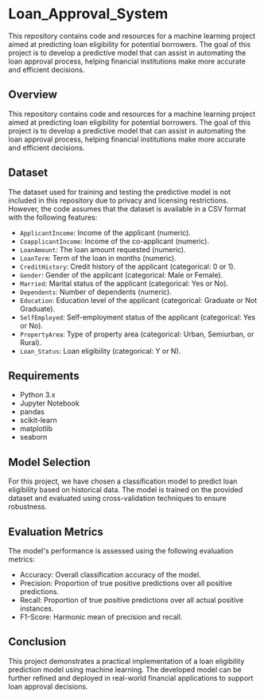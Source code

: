 # Loan_Approval_System
This repository contains code and resources for a machine learning project aimed at predicting loan eligibility for potential borrowers. The goal of this project is to develop a predictive model that can assist in automating the loan approval process, helping financial institutions make more accurate and efficient decisions.


## Overview

This repository contains code and resources for a machine learning project aimed at predicting loan eligibility for potential borrowers. The goal of this project is to develop a predictive model that can assist in automating the loan approval process, helping financial institutions make more accurate and efficient decisions.

## Dataset

The dataset used for training and testing the predictive model is not included in this repository due to privacy and licensing restrictions. However, the code assumes that the dataset is available in a CSV format with the following features:

- `ApplicantIncome`: Income of the applicant (numeric).
- `CoapplicantIncome`: Income of the co-applicant (numeric).    
- `LoanAmount`: The loan amount requested (numeric).
- `LoanTerm`: Term of the loan in months (numeric).
- `CreditHistory`: Credit history of the applicant (categorical: 0 or 1).
- `Gender`: Gender of the applicant (categorical: Male or Female).
- `Married`: Marital status of the applicant (categorical: Yes or No).
- `Dependents`: Number of dependents (numeric).
- `Education`: Education level of the applicant (categorical: Graduate or Not Graduate).
- `SelfEmployed`: Self-employment status of the applicant (categorical: Yes or No).
- `PropertyArea`: Type of property area (categorical: Urban, Semiurban, or Rural).
- `Loan_Status`: Loan eligibility (categorical: Y or N).

## Requirements

- Python 3.x
- Jupyter Notebook
- pandas
- scikit-learn
- matplotlib
- seaborn

  
## Model Selection
For this project, we have chosen a classification model to predict loan eligibility based on historical data. The model is trained on the provided dataset and evaluated using cross-validation techniques to ensure robustness.

## Evaluation Metrics
The model's performance is assessed using the following evaluation metrics:

- Accuracy: Overall classification accuracy of the model.
- Precision: Proportion of true positive predictions over all positive predictions.
- Recall: Proportion of true positive predictions over all actual positive instances.
- F1-Score: Harmonic mean of precision and recall.


## Conclusion
This project demonstrates a practical implementation of a loan eligibility prediction model using machine learning. The developed model can be further refined and deployed in real-world financial applications to support loan approval decisions.



